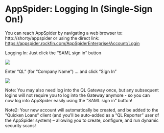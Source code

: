 # AppSpider: Logging In (Single-Sign On!)

You can reach AppSpider by navigating a web browser to: http://shorty/appspider or using the direct link: https://appspider.rockfin.com/AppSpiderEnterprise/Account/Login

Logging In:
Just click the “SAML sign in” button

![](https://git.rockfin.com/pvarga/PersonalDocs/blob/master/AppSpider/images/AppSpiderSSO1.png)



Enter “QL”  (for “Company Name”) … and click “Sign In” 

![](https://git.rockfin.com/pvarga/PersonalDocs/blob/master/AppSpider/images/AppSpiderSSO2.png)



Note: You may also need log into the QL Gateway once, but any subsequent logins will not require you to log into the Gateway anymore - so you can now log into AppSpider easily using the "SAML sign in" button!



Note2: Your new account will automatically be created, and be added to the “Quicken Loans” client (and you'll be auto-added as a “QL Reporter” user of the AppSpider system) – allowing you to create, configure, and run dynamic security scans! 
